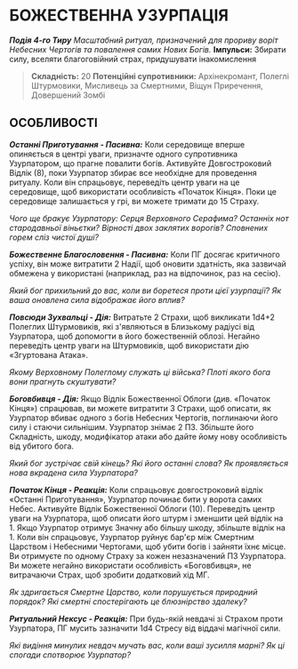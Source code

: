 ﻿# БОЖЕСТВЕННА УЗУРПАЦІЯ

***Подія 4-го Тиру***
*Масштабний ритуал, призначений для прориву воріт Небесних Чертогів та повалення самих Нових Богів.*
**Імпульси:** Збирати силу, вселяти благоговійний страх, придушувати інакомислення

> **Складність:** 20
> **Потенційні супротивники:** Архінекромант, Полеглі Штурмовики, Мисливець за Смертними, Віщун Приречення, Довершений Зомбі

## ОСОБЛИВОСТІ

***Останні Приготування - Пасивна:*** Коли середовище вперше опиняється в центрі уваги, призначте одного супротивника Узурпатором, що прагне повалити богів. Активуйте Довгостроковий Відлік (8), поки Узурпатор збирає все необхідне для проведення ритуалу. Коли він спрацьовує, переведіть центр уваги на це середовище, щоб використати особливість «Початок Кінця». Поки це середовище залишається у грі, ви можете тримати до 15 Страху.

  *Чого ще бракує Узурпатору: Серця Верховного Серафима? Останніх нот стародавньої віньєтки? Вірності двох заклятих ворогів? Сповнених горем сліз чистої душі?*

***Божественне Благословення - Пасивна:*** Коли ПГ досягає критичного успіху, він може витратити 2 Надії, щоб оновити здатність, яка зазвичай обмежена у використані (наприклад, раз на відпочинок, раз на сесію).

  *Який бог прихильний до вас, коли ви боретеся проти цієї узурпації? Як ваша оновлена сила відображає його вплив?*

***Повсюди Зухвальці - Дія:*** Витратьте 2 Страхи, щоб викликати 1d4+2 Полеглих Штурмовиків, які з'являються в Близькому радіусі від Узурпатора, щоб допомогти в його божественній облозі. Негайно переведіть центр уваги на Штурмовиків, щоб використати дію «Згуртована Атака».

  *Якому Верховному Полеглому служать ці війська? Плоті якого бога вони прагнуть скуштувати?*

***Боговбивця - Дія:*** Якщо Відлік Божественної Облоги (див. «Початок Кінця») спрацював, ви можете витратити 3 Страхи, щоб описати, як Узурпатор вбиває одного з богів Небесних Чертогів, поглинаючи його силу і стаючи сильнішим. Узурпатор знімає 2 ПЗ. Збільште його Складність, шкоду, модифікатор атаки або дайте йому нову особливість від убитого бога.

  *Який бог зустрічає свій кінець? Які його останні слова? Як проявляється нова вкрадена сила Узурпатора?*

***Початок Кінця - Реакція:*** Коли спрацьовує довгостроковий відлік «Останні Приготування», Узурпатор починає бити у ворота самих Небес. Активуйте Відлік Божественної Облоги (10). Переведіть центр уваги на Узурпатора, щоб описати його штурм і зменшити цей відлік на 1. Якщо Узурпатор отримує Значну або більшу шкоду, збільште відлік на 1. Коли він спрацьовує, Узурпатор руйнує бар'єр між Смертним Царством і Небесними Чертогами, щоб убити богів і зайняти їхнє місце. Ви отримуєте по одному Страху за кожен незазначений ПЗ Узурпатора. Ви можете негайно використати особливість «Боговбивця», не витрачаючи Страх, щоб зробити додатковий хід МГ.

  *Як здригається Смертне Царство, коли порушується природний порядок? Які смертні спостерігають це блюзнірство здалеку?*

***Ритуальний Нексус - Реакція:*** При будь-якій невдачі зі Страхом проти Узурпатора, ПГ мусить зазначити 1d4 Стресу від віддачі магічної сили.

  *Які видіння минулих невдач мучать вас, коли ваші зусилля марні? Як ці спогади спотворює Узурпатор?*
